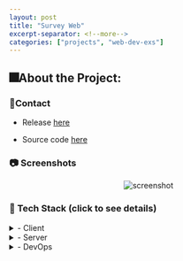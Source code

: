 ```yaml
---
layout: post
title: "Survey Web"
excerpt-separator: <!--more-->
categories: ["projects", "web-dev-exs"]
---
```


<!-- About the Project -->

## 🎆About the Project:

### 🤝Contact

- Release [here](https://survey-web-o0x5.onrender.com/)

- Source code [here](https://github.com/NamSellsFish/Survey-Web)

<!-- Screenshots -->

### 📷 Screenshots

<div align="center"> 
  <img src="{{site.url}}/img/survey-web.jpg" alt="screenshot" />
</div>

### 👾 Tech Stack (click to see details)

<details>
  <summary>- Client</summary>
  <ul>
    <li><a href="https://developer.mozilla.org/en-US/docs/Web/HTML">HTML</a></li>
    <li><a href="https://developer.mozilla.org/en-US/docs/Web/CSS">CSS</a></li>
    <li><a href="https://docs.oracle.com/javaee/5/tutorial/doc/bnagy.html">JSP</a></li>
  </ul>
</details>

<details>
  <summary>- Server</summary>
  <ul>
    <li><a href="https://www.java.com/en/">Java</a></li>
    <li><a href="https://maven.apache.org/">Maven</a></li>
    <li><a href="https://docs.oracle.com/javaee/7/tutorial/servlets.htm">Servlet</a></li>

</ul>
</details>

<details>
<summary>- DevOps</summary>
  <ul>
    <li><a href="https://www.docker.com/">Docker</a></li>
    <li><a href="https://tomcat.apache.org/">Tomcat</a></li>
    <li><a href="https://render.com/">Render</a></li>
  </ul>
</details>
